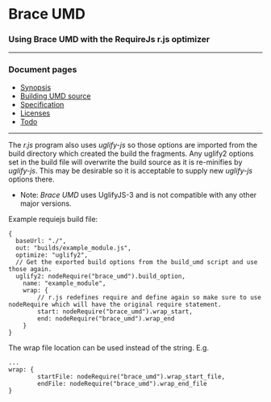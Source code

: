 
# Brace UMD
### Using Brace UMD with the RequireJs r.js optimizer

------

### Document pages
* [Synopsis](https://github.com/restarian/brace_umd/blob/master/README.md)
* [Building UMD source](https://github.com/restarian/brace_umd/blob/master/doc/build.md)
* [Specification](https://github.com/restarian/brace_umd/blob/master/doc/specification.md)
* [Licenses](https://github.com/restarian/brace_umd/blob/master/doc/license.md)
* [Todo](https://github.com/restarian/brace_umd/blob/master/doc/todo.md)

----

The *r.js* program also uses *uglify-js* so those options are imported from the build directory which created the build the fragments. Any uglify2 options set in the build file will overwrite the build source as it is re-minifies by *uglify-js*. This may be desirable so it is acceptable to supply new *uglify-js* options there.
  * Note: *Brace UMD* uses UglifyJS-3 and is not compatible with any other major versions.

Example requiejs build file:

    {
      baseUrl: "./",
      out: "builds/example_module.js",
      optimize: "uglify2",
      // Get the exported build options from the build_umd script and use those again.
      uglify2: nodeRequire("brace_umd").build_option,
    	name: "example_module",
    	wrap: {
    		// r.js redefines require and define again so make sure to use nodeRequire which will have the original require statement.
    		start: nodeRequire("brace_umd").wrap_start,
    		end: nodeRequire("brace_umd").wrap_end
    	}
    }

The wrap file location can be used instead of the string. E.g.

    ...
    wrap: {
    		startFile: nodeRequire("brace_umd").wrap_start_file,
    		endFile: nodeRequire("brace_umd").wrap_end_file
    }
